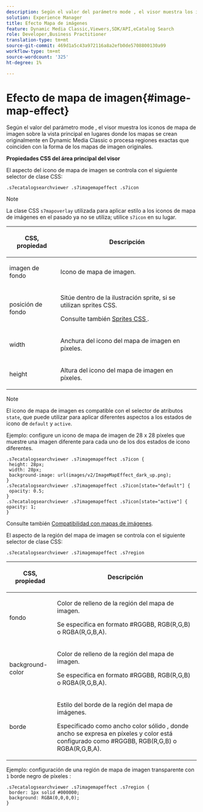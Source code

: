 ```yaml
---
description: Según el valor del parámetro mode , el visor muestra los iconos de mapa de imagen sobre la vista principal en lugares donde los mapas se crean originalmente en Dynamic Media Classic o procesa regiones exactas que coinciden con la forma de los mapas de imagen originales.
solution: Experience Manager
title: Efecto Mapa de imágenes
feature: Dynamic Media Classic,Viewers,SDK/API,eCatalog Search
role: Developer,Business Practitioner
translation-type: tm+mt
source-git-commit: 469d1a5c43a972116a8a2efb0de5708800130a99
workflow-type: tm+mt
source-wordcount: '325'
ht-degree: 1%

---
```



# Efecto de mapa de imagen{#image-map-effect}

Según el valor del parámetro mode , el visor muestra los iconos de mapa de imagen sobre la vista principal en lugares donde los mapas se crean originalmente en Dynamic Media Classic o procesa regiones exactas que coinciden con la forma de los mapas de imagen originales.

<!--<a id="section_061E550C1C1D4DB2BD663A898895B38C"></a>-->

**Propiedades CSS del área principal del visor**

El aspecto del icono de mapa de imagen se controla con el siguiente selector de clase CSS:

```
.s7ecatalogsearchviewer .s7imagemapeffect .s7icon
```

>[!NOTE]
>
>La clase CSS `s7mapoverlay` utilizada para aplicar estilo a los iconos de mapa de imágenes en el pasado ya no se utiliza; utilice `s7icon` en su lugar.

<table id="table_94EE3F5BBE4547C0B4943471CEE7EDE4"> 
 <thead> 
  <tr> 
   <th colname="col1" class="entry"> <p> CSS, propiedad </p> </th> 
   <th colname="col2" class="entry"> <p>Descripción </p> </th> 
  </tr> 
 </thead>
 <tbody> 
  <tr> 
   <td colname="col1"> <p> <span class="codeph"> imagen de fondo  </span> </p> </td> 
   <td colname="col2"> <p>Icono de mapa de imagen. </p> </td> 
  </tr> 
  <tr> 
   <td colname="col1"> <p> <span class="codeph"> posición de fondo  </span> </p> </td> 
   <td colname="col2"> <p> Sitúe dentro de la ilustración sprite, si se utilizan sprites CSS. </p> <p>Consulte también <a href="../../../c-html5-s7-aem-asset-viewers/c-html5-ecatsearch-viewer-about/c-html5-ecatsearch-viewer-customizingviewer/c-html5-ecatsearch-viewer-customizingviewer.md#section-9d570f95eb2443aca74c1b02f6e89aff" format="dita" scope="local"> Sprites CSS </a>. </p> </td> 
  </tr> 
  <tr> 
   <td colname="col1"> <p> <span class="codeph"> width </span> </p> </td> 
   <td colname="col2"> <p>Anchura del icono del mapa de imagen en píxeles. </p> </td> 
  </tr> 
  <tr> 
   <td colname="col1"> <p> <span class="codeph"> height </span> </p> </td> 
   <td colname="col2"> <p>Altura del icono del mapa de imagen en píxeles. </p> </td> 
  </tr> 
 </tbody> 
</table>

>[!NOTE]
>
>El icono de mapa de imagen es compatible con el selector de atributos `state`, que puede utilizar para aplicar diferentes aspectos a los estados de icono de `default` y `active`.

Ejemplo: configure un icono de mapa de imagen de 28 x 28 píxeles que muestre una imagen diferente para cada uno de los dos estados de icono diferentes.

```
.s7ecatalogsearchviewer .s7imagemapeffect .s7icon { 
 height: 28px; 
 width: 28px;  
 background-image: url(images/v2/ImageMapEffect_dark_up.png); 
} 
.s7ecatalogsearchviewer .s7imagemapeffect .s7icon[state="default"] { 
 opacity: 0.5; 
} 
.s7ecatalogsearchviewer .s7imagemapeffect .s7icon[state="active"] { 
opacity: 1; 
}
```

Consulte también [Compatibilidad con mapas de imágenes](../../../c-html5-s7-aem-asset-viewers/c-html5-20-ecatalog-viewer-about/c-html5-20-ecatalog-image-map-support.md#concept-28759efae5014a1fa8b0fb14dc26812a).

El aspecto de la región del mapa de imagen se controla con el siguiente selector de clase CSS:

```
.s7ecatalogsearchviewer .s7imagemapeffect .s7region
```

<table id="table_1FF98CE842604AAABD838FF528CDC4EF"> 
 <thead> 
  <tr> 
   <th colname="col1" class="entry"> <p> CSS, propiedad </p> </th> 
   <th colname="col2" class="entry"> <p>Descripción </p> </th> 
  </tr> 
 </thead>
 <tbody> 
  <tr> 
   <td colname="col1"> <p> <span class="codeph"> fondo  </span> </p> </td> 
   <td colname="col2"> <p> Color de relleno de la región del mapa de imagen. </p> <p>Se especifica en formato #RGGBB, RGB(R,G,B) o RGBA(R,G,B,A). </p> </td> 
  </tr> 
  <tr> 
   <td colname="col1"> <p> <span class="codeph"> background-color  </span> </p> </td> 
   <td colname="col2"> <p> Color de relleno de la región del mapa de imagen. </p> <p>Se especifica en formato #RGGBB, RGB(R,G,B) o RGBA(R,G,B,A). </p> </td> 
  </tr> 
  <tr> 
   <td colname="col1"> <p> <span class="codeph"> borde </span> </p> </td> 
   <td colname="col2"> <p> Estilo del borde de la región del mapa de imágenes. </p> <p>Especificado como <span class="codeph"> <span class="varname"> ancho </span> color sólido <span class="varname"> </span> </span>, donde <span class="codeph"> <span class="varname"> ancho </span> </span> se expresa en píxeles y <span class="codeph"> <span class="varname"> color </span> </span> está configurado como #RGGBB, RGB(R,G,B) o RGBA(R,G,B,A). </p> </td> 
  </tr> 
 </tbody> 
</table>

Ejemplo: configuración de una región de mapa de imagen transparente con `1` borde negro de píxeles :

```
.s7ecatalogsearchviewer .s7imagemapeffect .s7region { 
 border: 1px solid #000000; 
 background: RGBA(0,0,0,0);  
}
```

